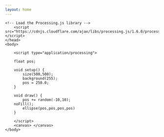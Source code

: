 ```yaml
---
layout: home
---
```


<html>
	<head>
		<title>My Sketch</title>
    
    <!-- Load the Processing.js library -->
		<script src="https://cdnjs.cloudflare.com/ajax/libs/processing.js/1.6.0/processing.min.js"></script>
	</head>
	<body>
  
		<script type="application/processing">
    
        float pos;
    
        void setup() {
            size(500,500);
            background(255);
            pos = 250.0;
        }
        
        void draw() {
            pos += random(-10,10);
	    noFill();
            ellipse(pos,pos,pos,pos)
        }

		</script>
		<canvas> </canvas>
	</body>
</html>
